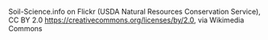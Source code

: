 Soil-Science.info on Flickr (USDA Natural Resources Conservation Service), CC BY 2.0 <https://creativecommons.org/licenses/by/2.0>, via Wikimedia Commons